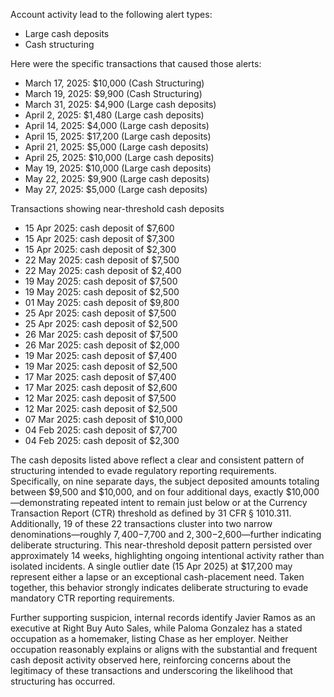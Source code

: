 Account activity lead to the following alert types:

- Large cash deposits
- Cash structuring

Here were the specific transactions that caused those alerts:

- March 17, 2025: $10,000 (Cash Structuring)
- March 19, 2025: $9,900 (Cash Structuring)
- March 31, 2025: $4,900 (Large cash deposits)
- April 2, 2025: $1,480 (Large cash deposits)
- April 14, 2025: $4,000 (Large cash deposits)
- April 15, 2025: $17,200 (Large cash deposits)
- April 21, 2025: $5,000 (Large cash deposits)
- April 25, 2025: $10,000 (Large cash deposits)
- May 19, 2025: $10,000 (Large cash deposits)
- May 22, 2025: $9,900 (Large cash deposits)
- May 27, 2025: $5,000 (Large cash deposits)



Transactions showing near-threshold cash deposits

- 15 Apr 2025: cash deposit of $7,600
- 15 Apr 2025: cash deposit of $7,300
- 15 Apr 2025: cash deposit of $2,300
- 22 May 2025: cash deposit of $7,500
- 22 May 2025: cash deposit of $2,400
- 19 May 2025: cash deposit of $7,500
- 19 May 2025: cash deposit of $2,500
- 01 May 2025: cash deposit of $9,800
- 25 Apr 2025: cash deposit of $7,500
- 25 Apr 2025: cash deposit of $2,500
- 26 Mar 2025: cash deposit of $7,500
- 26 Mar 2025: cash deposit of $2,000
- 19 Mar 2025: cash deposit of $7,400
- 19 Mar 2025: cash deposit of $2,500
- 17 Mar 2025: cash deposit of $7,400
- 17 Mar 2025: cash deposit of $2,600
- 12 Mar 2025: cash deposit of $7,500
- 12 Mar 2025: cash deposit of $2,500
- 07 Mar 2025: cash deposit of $10,000
- 04 Feb 2025: cash deposit of $7,700
- 04 Feb 2025: cash deposit of $2,300



The cash deposits listed above reflect a clear and consistent pattern of structuring intended to evade regulatory reporting requirements. Specifically, on nine separate days, the subject deposited amounts totaling between $9,500 and $10,000, and on four additional days, exactly $10,000—demonstrating repeated intent to remain just below or at the Currency Transaction Report (CTR) threshold as defined by 31 CFR § 1010.311. Additionally, 19 of these 22 transactions cluster into two narrow denominations—roughly $7,400-$7,700 and $2,300-$2,600—further indicating deliberate structuring. This near-threshold deposit pattern persisted over approximately 14 weeks, highlighting ongoing intentional activity rather than isolated incidents. A single outlier date (15 Apr 2025) at $17,200 may represent either a lapse or an exceptional cash-placement need. Taken together, this behavior strongly indicates deliberate structuring to evade mandatory CTR reporting requirements.


Further supporting suspicion, internal records identify Javier Ramos as an executive at Right Buy Auto Sales, while Paloma Gonzalez has a stated occupation as a homemaker, listing Chase as her employer. Neither occupation reasonably explains or aligns with the substantial and frequent cash deposit activity observed here, reinforcing concerns about the legitimacy of these transactions and underscoring the likelihood that structuring has occurred.


